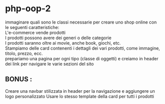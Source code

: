 # php-oop-2

immaginare quali sono le classi necessarie per creare uno shop online con le seguenti caratteristiche: <br>
L'e-commerce vende prodotti<br>
I prodotti possono avere dei generi o delle categorie<br>
I prodotti saranno oltre ai movie, anche book, giochi, etc.<br>
Stampiamo delle card contenenti i dettagli dei vari prodotti, come immagine, titolo, prezzo,  ecc.<br>
prepariamo una pagina per ogni tipo (classe di oggetti) e creiamo in header dei link per navigare le varie sezioni del sito<br>
## BONUS :
Creare una navbar stilizzata in header per la navigazione e aggiungere un logo personalizzato
Usare lo stesso template della card per tutti i prodotti